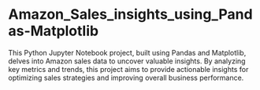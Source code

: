 # Amazon_Sales_insights_using_Pandas-Matplotlib
This Python Jupyter Notebook project, built using Pandas and Matplotlib, delves into Amazon sales data to uncover valuable insights. By analyzing key metrics and trends, this project aims to provide actionable insights for optimizing sales strategies and improving overall business performance.
